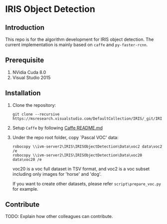 # IRIS Object Detection
## Introduction 
This repo is for the algorithm development for IRIS object detection. The current implementation is mainly based on `caffe` and `py-faster-rcnn`.

## Prerequisite

1.	NVidia Cuda 8.0
2.	Visual Studio 2015

## Installation
1. Clone the repository:

   ```
   git clone --recursive https://msresearch.visualstudio.com/DefaultCollection/IRIS/_git/IRISObjectDetection
   ```
2. Setup `Caffe` by following [Caffe README.md](https://msresearch.visualstudio.com/IRIS/_git/CCSCaffe?path=%2FREADME.md&version=GBWinCaffe&_a=contents)
3. Under the repo root folder, copy `Pascal VOC' data:
   ```
   robocopy \\ivm-server2\IRIS\IRISObjectDetection\Data\voc2 data\voc2 /e
   robocopy \\ivm-server2\IRIS\IRISObjectDetection\Data\voc20 data\voc20 /e
   ```
   voc20 is a voc full dataset in TSV format, and voc2 is a voc subset including only images for 'horse' and 'dog'.

   If you want to create other datasets, please refer `script\prepare_voc.py` for example.
    
## Contribute
TODO: Explain how other colleagues can contribute. 
